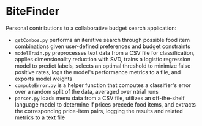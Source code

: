 # BiteFinder
Personal contributions to a collaborative budget search application:

- `getCombos.py` performs an iterative search through possible food item combinations given user-defined preferences and budget constraints
- `modelTrain.py` preprocesses text data from a CSV file for classification, applies dimensionality reduction with SVD, trains a logistic regression model to predict labels, selects an optimal threshold to minimize false positive rates, logs the model's performance metrics to a file, and exports model weights
- `computeError.py` is a helper function that computes a classifier's error over a random split of the data, averaged over ntrial runs
- `parser.py` loads menu data from a CSV file, utilizes an off-the-shelf language model to determine if prices precede food items, and extracts the corresponding price-item pairs, logging the results and related metrics to a text file
